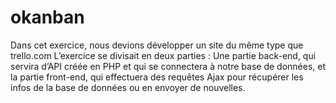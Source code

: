 # okanban
Dans cet exercice, nous devions développer un site du même type que trello.com L’exercice se divisait en deux parties : Une partie back-end, qui servira d’API créée en PHP et qui se connectera à notre base de données, et la partie front-end, qui effectuera des requêtes Ajax pour récupérer les infos de la base de données ou en envoyer de nouvelles.
